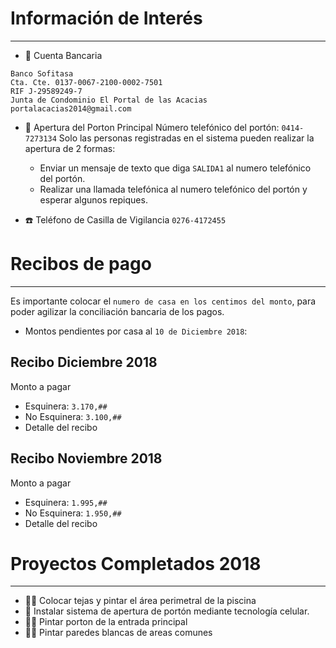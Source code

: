 # Información de Interés
---

- 🏦 Cuenta Bancaria
```
Banco Sofitasa
Cta. Cte. 0137-0067-2100-0002-7501
RIF J-29589249-7
Junta de Condominio El Portal de las Acacias
portalacacias2014@gmail.com
```

- 🚧 Apertura del Porton Principal
    Número telefónico del portón: `0414-7273134`
    Solo las personas registradas en el sistema pueden realizar la apertura de 2 formas:
    - Enviar un mensaje de texto que diga `SALIDA1` al numero telefónico del portón.
    - Realizar una llamada telefónica al numero telefónico del portón y esperar algunos repiques.


- ☎️ Teléfono de Casilla de Vigilancia
    `0276-4172455`

# Recibos de pago

---

Es importante colocar el `numero de casa en los centimos del monto`, para poder agilizar la conciliación bancaria de los pagos.

- Montos pendientes por casa al `10 de Diciembre 2018`:

## Recibo Diciembre 2018

Monto a pagar

- Esquinera: `3.170,##`
- No Esquinera: `3.100,##`
- Detalle del recibo

## Recibo Noviembre 2018

Monto a pagar

- Esquinera: `1.995,##`
- No Esquinera: `1.950,##`
- Detalle del recibo

# Proyectos Completados 2018

---

- 🏊‍♀️ Colocar tejas y pintar el área perimetral de la piscina
- 🚨 Instalar sistema de apertura de portón mediante tecnología celular.
- 👨‍🎨 Pintar porton de la entrada principal
- 👨‍🎨 Pintar paredes blancas de areas comunes
